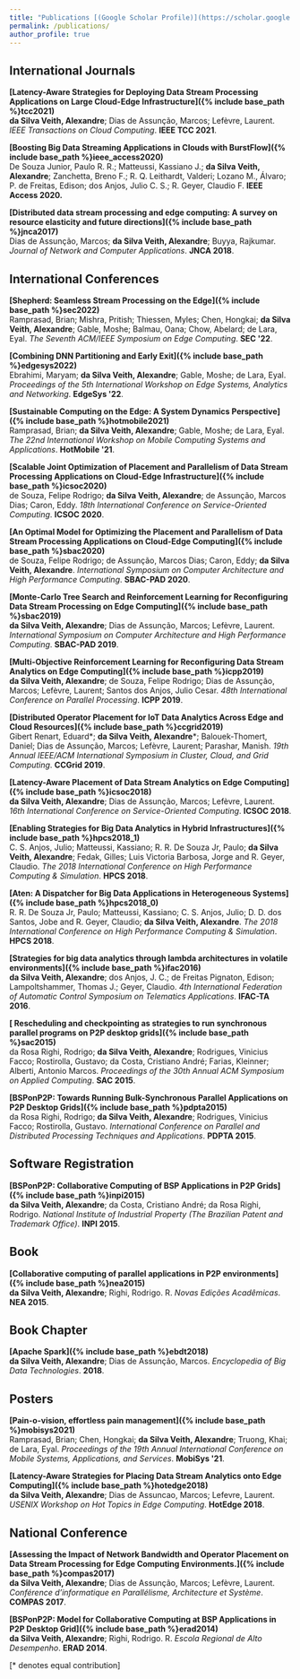```yaml
---
title: "Publications [(Google Scholar Profile)](https://scholar.google.com/citations?user=ZrkbeCQAAAAJ&hl=en)"
permalink: /publications/
author_profile: true
---
```


## International Journals
<b>[Latency-Aware Strategies for Deploying Data Stream Processing Applications on Large Cloud-Edge Infrastructure]({% include base_path %}tcc2021)</b><br>
<b>da Silva Veith, Alexandre</b>; Dias de Assunção, Marcos; Lefèvre, Laurent. <i>IEEE Transactions on Cloud Computing</i>. <b>IEEE TCC 2021</b>.

<b>[Boosting Big Data Streaming Applications in Clouds with BurstFlow]({% include base_path %}ieee_access2020)</b><br>
De Souza Junior, Paulo R. R.; Matteussi, Kassiano J.; <b>da Silva Veith, Alexandre</b>; Zanchetta, Breno F.; R. Q. Leithardt, Valderi; Lozano M., Álvaro; P. de Freitas, Edison; dos Anjos, Julio C. S.; R. Geyer, Claudio F. <b>IEEE Access 2020.</b>

<b>[Distributed data stream processing and edge computing: A survey on resource elasticity and future directions]({% include base_path %}jnca2017)</b><br>
Dias de Assunção, Marcos; <b>da Silva Veith, Alexandre</b>; Buyya, Rajkumar. <i>Journal of Network and Computer Applications</i>. <b>JNCA 2018</b>.

## International Conferences
<b>[Shepherd: Seamless Stream Processing on the Edge]({% include base_path %}sec2022)</b><br>
Ramprasad, Brian; Mishra, Pritish; Thiessen, Myles; Chen, Hongkai; <b>da Silva Veith, Alexandre</b>; Gable, Moshe; Balmau, Oana; Chow, Abelard; de Lara, Eyal. <i>The Seventh ACM/IEEE Symposium on Edge Computing</i>. <b>SEC '22</b>.

<b>[Combining DNN Partitioning and Early Exit]({% include base_path %}edgesys2022)</b><br>
Ebrahimi, Maryam; <b>da Silva Veith, Alexandre</b>; Gable, Moshe; de Lara, Eyal. <i>Proceedings of the 5th International Workshop on Edge Systems, Analytics and Networking</i>. <b>EdgeSys '22</b>.

<b>[Sustainable Computing on the Edge: A System Dynamics Perspective]({% include base_path %}hotmobile2021)</b><br>
Ramprasad, Brian; <b>da Silva Veith, Alexandre</b>; Gable, Moshe; de Lara, Eyal. <i>The 22nd International Workshop on Mobile Computing Systems and Applications</i>. <b>HotMobile '21</b>.

<b>[Scalable Joint Optimization of Placement and Parallelism of Data Stream Processing Applications on Cloud-Edge Infrastructure]({% include base_path %}icsoc2020)</b><br>
de Souza, Felipe Rodrigo; <b>da Silva Veith, Alexandre</b>; de Assunção, Marcos Dias; Caron, Eddy. <i>18th International Conference on Service-Oriented Computing</i>. <b>ICSOC 2020</b>.

<b>[An Optimal Model for Optimizing the Placement and Parallelism of Data Stream Processing Applications on Cloud-Edge Computing]({% include base_path %}sbac2020)</b><br>
de Souza, Felipe Rodrigo; de Assunção, Marcos Dias; Caron, Eddy; <b>da Silva Veith, Alexandre</b>. <i>International Symposium on Computer Architecture and High Performance Computing</i>. <b>SBAC-PAD 2020</b>.

<b>[Monte-Carlo Tree Search and Reinforcement Learning for Reconfiguring Data Stream Processing on Edge Computing]({% include base_path %}sbac2019)</b><br>
<b>da Silva Veith, Alexandre</b>; Dias de Assunção, Marcos; Lefèvre, Laurent. <i>International Symposium on Computer Architecture and High Performance Computing</i>. <b>SBAC-PAD 2019</b>.

<b>[Multi-Objective Reinforcement Learning for Reconfiguring Data Stream Analytics on Edge Computing]({% include base_path %}icpp2019)</b><br>
<b>da Silva Veith, Alexandre</b>; de Souza, Felipe Rodrigo; Dias de Assunção, Marcos; Lefèvre, Laurent; Santos dos Anjos, Julio Cesar. <i>48th International Conference on Parallel Processing</i>. <b>ICPP 2019</b>.

<b>[Distributed Operator Placement for IoT Data Analytics Across Edge and Cloud Resources]({% include base_path %}ccgrid2019)</b><br>
Gibert Renart, Eduard\*; <b>da Silva Veith, Alexandre</b>\*; Balouek-Thomert, Daniel; Dias de Assunção, Marcos; Lefèvre, Laurent; Parashar, Manish. <i>19th Annual IEEE/ACM International Symposium in Cluster, Cloud, and Grid Computing</i>. <b>CCGrid 2019</b>.

<b>[Latency-Aware Placement of Data Stream Analytics on Edge Computing]({% include base_path %}icsoc2018)</b><br>
<b>da Silva Veith, Alexandre</b>; Dias de Assunção, Marcos; Lefèvre, Laurent. <i>16th International Conference on Service-Oriented Computing</i>. <b>ICSOC 2018</b>.

<b>[Enabling Strategies for Big Data Analytics in Hybrid Infrastructures]({% include base_path %}hpcs2018_1)</b><br>
C. S. Anjos, Julio; Matteussi, Kassiano; R. R. De Souza Jr, Paulo; <b>da Silva Veith, Alexandre</b>; Fedak, Gilles; Luis Victoria Barbosa, Jorge and R. Geyer, Claudio. <i>The 2018 International Conference on High Performance Computing & Simulation</i>. <b>HPCS 2018</b>.

<b>[Aten: A Dispatcher for Big Data Applications in Heterogeneous Systems]({% include base_path %}hpcs2018_0)</b><br>
R. R. De Souza Jr, Paulo; Matteussi, Kassiano; C. S. Anjos, Julio; D. D. dos Santos, Jobe and R. Geyer, Claudio; <b>da Silva Veith, Alexandre</b>. <i>The 2018 International Conference on High Performance Computing & Simulation</i>. <b>HPCS 2018</b>.

<b>[Strategies for big data analytics through lambda architectures in volatile environments]({% include base_path %}ifac2016)</b><br>
<b>da Silva Veith, Alexandre</b>; dos Anjos, J. C.; de Freitas Pignaton, Edison; Lampoltshammer, Thomas J.; Geyer, Claudio.  <i>4th International Federation of Automatic Control Symposium on Telematics Applications</i>. <b>IFAC-TA 2016</b>.

<b>[ Rescheduling and checkpointing as strategies to run synchronous parallel programs on P2P desktop grids]({% include base_path %}sac2015)</b><br>
da Rosa Righi, Rodrigo; <b>da Silva Veith, Alexandre</b>; Rodrigues, Vinicius Facco; Rostirolla, Gustavo; da Costa, Cristiano André; Farias, Kleinner; Alberti, Antonio Marcos. <i>Proceedings of the 30th Annual ACM Symposium on Applied Computing</i>. <b>SAC 2015</b>.

<b>[BSPonP2P: Towards Running Bulk-Synchronous Parallel Applications on P2P Desktop Grids]({% include base_path %}pdpta2015)</b><br>
da Rosa Righi, Rodrigo; <b>da Silva Veith, Alexandre</b>; Rodrigues, Vinicius Facco; Rostirolla, Gustavo. <i>International Conference on Parallel and Distributed Processing Techniques and Applications</i>. <b>PDPTA 2015</b>.

## Software Registration
<b>[BSPonP2P: Collaborative Computing of BSP Applications in P2P Grids]({% include base_path %}inpi2015)</b><br>
<b>da Silva Veith, Alexandre</b>; da Costa, Cristiano André; da Rosa Righi, Rodrigo. <i>National Institute of Industrial Property (The Brazilian Patent and Trademark Office)</i>. <b>INPI 2015</b>.

## Book
<b>[Collaborative computing of parallel applications in P2P environments]({% include base_path %}nea2015)</b><br>
<b>da Silva Veith, Alexandre</b>; Righi, Rodrigo. R. <i>Novas Edições Acadêmicas</i>. <b>NEA 2015</b>.

## Book Chapter
<b>[Apache Spark]({% include base_path %}ebdt2018)</b><br>
<b>da Silva Veith, Alexandre</b>; Dias de Assunção, Marcos. <i>Encyclopedia of Big Data Technologies</i>. <b>2018</b>.

## Posters
<b>[Pain-o-vision, effortless pain management]({% include base_path %}mobisys2021)</b><br>
Ramprasad, Brian; Chen, Hongkai; <b>da Silva Veith, Alexandre</b>; Truong, Khai; de Lara, Eyal. <i>Proceedings of the 19th Annual International Conference on Mobile Systems, Applications, and Services</i>. <b>MobiSys '21</b>.

<b>[Latency-Aware Strategies for Placing Data Stream Analytics onto Edge Computing]({% include base_path %}hotedge2018)</b><br>
<b>da Silva Veith, Alexandre</b>; Dias de Assuncao, Marcos; Lefevre, Laurent. <i>USENIX Workshop on Hot Topics in Edge Computing</i>. <b>HotEdge 2018</b>.

## National Conference
<b>[Assessing the Impact of Network Bandwidth and Operator Placement on Data Stream Processing for Edge Computing Environments.]({% include base_path %}compas2017)</b><br>
<b>da Silva Veith, Alexandre</b>; Dias de Assunção, Marcos; Lefèvre, Laurent. <i>Conférence d’informatique en Parallélisme, Architecture et Système</i>. <b>COMPAS 2017</b>.

<b>[BSPonP2P: Model for Collaborative Computing at BSP Applications in P2P Desktop Grid]({% include base_path %}erad2014)</b><br>
<b>da Silva Veith, Alexandre</b>; Righi, Rodrigo. R. <i>Escola Regional de Alto Desempenho</i>. <b>ERAD 2014</b>.

[\* denotes equal contribution]
